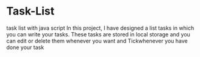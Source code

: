 # Task-List
task list with java script
In this project, I have designed a list tasks in which you can write your tasks. These tasks are stored in local storage and you can edit or delete them whenever you want and Tick ​​whenever you have done your task
